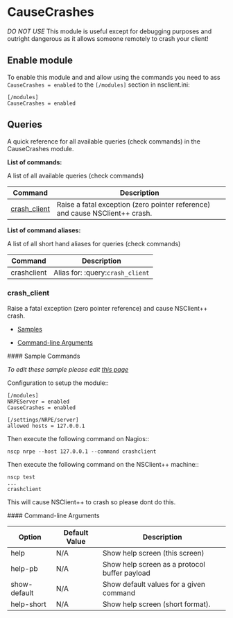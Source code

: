 # CauseCrashes

*DO NOT USE* This module is useful except for debugging purposes and outright dangerous as it allows someone remotely to crash your client!



## Enable module

To enable this module and and allow using the commands you need to ass `CauseCrashes = enabled` to the `[/modules]` section in nsclient.ini:

```
[/modules]
CauseCrashes = enabled
```


## Queries

A quick reference for all available queries (check commands) in the CauseCrashes module.

**List of commands:**

A list of all available queries (check commands)

| Command                       | Description                                                                  |
|-------------------------------|------------------------------------------------------------------------------|
| [crash_client](#crash_client) | Raise a fatal exception (zero pointer reference) and cause NSClient++ crash. |


**List of command aliases:**

A list of all short hand aliases for queries (check commands)


| Command     | Description                      |
|-------------|----------------------------------|
| crashclient | Alias for: :query:`crash_client` |


### crash_client

Raise a fatal exception (zero pointer reference) and cause NSClient++ crash.

* [Samples](#crash_client_samples)

* [Command-line Arguments](#crash_client_options)


<a name="crash_client_samples"/>
#### Sample Commands

_To edit these sample please edit [this page](https://github.com/mickem/nscp-docs/blob/master/samples/CauseCrashes_crash_client_samples.md)_

Configuration to setup the module::

```
[/modules]
NRPEServer = enabled
CauseCrashes = enabled

[/settings/NRPE/server]
allowed hosts = 127.0.0.1
```

Then execute the following command on Nagios::

```
nscp nrpe --host 127.0.0.1 --command crashclient
```

Then execute the following command on the NSClient++ machine::

```
nscp test
...
crashclient
```

This will cause NSClient++ to crash so please dont do this.


<a name="crash_client_help"/>
<a name="crash_client_help-pb"/>
<a name="crash_client_show-default"/>
<a name="crash_client_help-short"/>
<a name="crash_client_options"/>
#### Command-line Arguments


| Option       | Default Value | Description                                   |
|--------------|---------------|-----------------------------------------------|
| help         | N/A           | Show help screen (this screen)                |
| help-pb      | N/A           | Show help screen as a protocol buffer payload |
| show-default | N/A           | Show default values for a given command       |
| help-short   | N/A           | Show help screen (short format).              |






